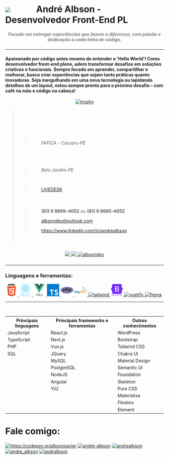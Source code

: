# <img src="https://komarev.com/ghpvc/?username=albsondev&label=Profile%20views&color=0e75b6&style=flat" style="margin-right: 15%;" /> <span style="text-align: center;">André Albson - Desenvolvedor Front-End PL</span>
<h5 style="color: gray;" align="center">Focado em entregar experiências que fazem a diferença, com paixão e dedicação a cada linha de código.</h3>
<hr />

  #### Apaixonado por código antes mesmo de entender o 'Hello World'! Como desenvolvedor front-end pleno, adoro transformar desafios em soluções criativas e funcionais. Sempre focado em aprender, compartilhar e melhorar, busco criar experiências que sejam tanto práticas quanto inovadoras. Seja mergulhando em uma nova tecnologia ou lapidando detalhes de um layout, estou sempre pronto para o próximo desafio – com café na mão e código na cabeça!
</h5>

<span style="text-align: center;display: block;"> [![trophy](https://github-profile-trophy.vercel.app/?username=albsondev&theme=onedark)](https://linkedin.com/in/albsondev)
</span>

> &nbsp;
> 
> <span style="color: white;font-weight: bold;"> 🌱 Atualmente buscando Recolocação Profissional </span>
> 
> <span style="color: white;font-weight: bold;"> 🎓 Formado em Análise e Desenvolvimento de Sistemas </span>
> > <span style="padding-left: 2.5em;"> *FAFICA - Caruaru-PE* </span>
>
> <span style="color: white;font-weight: bold;"> 💻 Tenho curso Técnico de Informática Integrado ao Ensino Médio - IFPE CAMPUS BELO JARDIM </span>
>
> > <span style="padding-left: 2.5em;"> *Belo Jardim-PE* </span>
> 
> <span style="color: white;font-weight: bold;"> 👯 Minha última contribuição foi na PRECODE </span>
> > <span style="padding-left: 2.5em;"> [LIVEDESK](https://www.livedesk.com.br/) </span>
>
> <span style="color: white;font-weight: bold;"> 📫 Meus Contatos: </span>
> > <span style="padding-left: 2.5em;"> **(81) 9 9899-4052** ou **(81) 9 8685-4052** </span>
> 
> > <span style="padding-left: 2.5em;"> albsondev@outlook.com
> 
> > <span style="padding-left: 2.5em;"> https://www.linkedin.com/in/andrealbson
> 
> &nbsp;



<div align="center" style="margin-top: 5%;margin-bottom: 5%;">
  <a a href="https://www.linkedin.com/in/andrealbson">
        <img height="150" src="https://github-readme-stats.vercel.app/api/top-langs/?username=albsondev&layout=compact&langs_count=10" />
        <img height="150" src="https://github-readme-stats.vercel.app/api?username=albsondev&show_icons=true" />
        <img height="150" src="https://github-readme-streak-stats.herokuapp.com/?user=albsondev&" alt="albsondev" />
  <br>
  
  </a>
</div>

<hr />

<h3 align="left">Linguagens e ferramentas:</h3>
<p align="left">
    <a href="https://www.w3.org/html/" target="_blank" rel="noreferrer"> <img src="https://raw.githubusercontent.com/devicons/devicon/master/icons/html5/html5-original-wordmark.svg" alt="html5" width="40" height="40" /> </a>
    <a href="https://reactjs.org/" target="_blank" rel="noreferrer"> <img src="https://raw.githubusercontent.com/devicons/devicon/master/icons/react/react-original-wordmark.svg" alt="react" width="40" height="40" /> </a>
    <a href="https://vuejs.org/" target="_blank" rel="noreferrer"> <img src="https://raw.githubusercontent.com/devicons/devicon/master/icons/vuejs/vuejs-original-wordmark.svg" alt="vuejs" width="40" height="40" /> </a>
    <a href="https://www.typescriptlang.org/" target="_blank" rel="noreferrer"> <img src="https://raw.githubusercontent.com/devicons/devicon/master/icons/typescript/typescript-original.svg" alt="typescript" width="40" height="40" /> </a>
    <a href="https://www.php.net" target="_blank" rel="noreferrer"> <img src="https://raw.githubusercontent.com/devicons/devicon/master/icons/php/php-original.svg" alt="php" width="40" height="40" /> </a>
    <a href="https://www.mysql.com/" target="_blank" rel="noreferrer"> <img src="https://raw.githubusercontent.com/devicons/devicon/master/icons/mysql/mysql-original-wordmark.svg" alt="mysql" width="40" height="40" /> </a>    
    <a href="https://tailwindcss.com/" target="_blank" rel="noreferrer"> <img src="https://www.vectorlogo.zone/logos/tailwindcss/tailwindcss-icon.svg" alt="tailwind" width="40" height="40" /> </a>
    <a href="https://getbootstrap.com" target="_blank" rel="noreferrer"> <img src="https://raw.githubusercontent.com/devicons/devicon/master/icons/bootstrap/bootstrap-plain-wordmark.svg" alt="bootstrap" width="40" height="40" /> </a>
    <a href="https://vuetifyjs.com/en/" target="_blank" rel="noreferrer"> <img src="https://bestofjs.org/logos/vuetify.svg" alt="vuetify" width="40" height="40" /> </a>
    <a href="https://www.figma.com/" target="_blank" rel="noreferrer"> <img src="https://www.vectorlogo.zone/logos/figma/figma-icon.svg" alt="figma" width="40" height="40" /> </a>
    </p>

<hr />
<br />


<table style="width: 100%">
  <tr>
    <th>Principais linguagens</th>
    <th>Principais frameworks e ferramentas</th>
    <th>Outros conhecimentos</th>
  </tr>
  <tr>
    <td>JavaScript</td>
    <td>React.js</td>
    <td>WordPress</td>
  </tr>
  <tr>
    <td>TypeScript</td>
    <td>Next.js</td>
    <td>Bootstrap</td>
  </tr>
  <tr>
    <td>PHP</td>
    <td>Vue.js</td>
    <td>Tailwind CSS</td>
  </tr>
  <tr>
    <td>SQL</td>
    <td>JQuery</td>
    <td>Chakra UI</td>
  </tr>
  <tr>
    <td></td>
    <td>MySQL</td>
    <td>Material Design</td>
  </tr>
  <tr>
    <td></td>
    <td>PostgreSQL</td>
    <td>Semantic UI</td>
  </tr>
  <tr>
    <td></td>
    <td>NodeJS</td>
    <td>Foundation</td>
  </tr>
  <tr>
    <td></td>
    <td>Angular</td>
    <td>Skeleton</td>
  </tr>
  <tr>
    <td></td>
    <td>Yii2</td>
    <td>Pure CSS</td>
  </tr>
  <tr>
    <td></td>
    <td></td>
    <td>Materialize</td>
  </tr>
  <tr>
    <td></td>
    <td></td>
    <td>Flexbox</td>
  </tr>
  <tr>
    <td></td>
    <td></td>
    <td>Element</td>
  </tr>
</table>

# Fale comigo:
<p align="left">
<a href="https://codepen.io/https://codepen.io/albsonxavier" target="blank"><img align="center" src="https://raw.githubusercontent.com/rahuldkjain/github-profile-readme-generator/master/src/images/icons/Social/codepen.svg" alt="https://codepen.io/albsonxavier" height="30" width="40" /></a>
<a href="https://linkedin.com/in/andré-albson-81b262112" target="blank"><img align="center" src="https://raw.githubusercontent.com/rahuldkjain/github-profile-readme-generator/master/src/images/icons/Social/linked-in-alt.svg" alt="andré-albson" height="30" width="40" /></a>
<a href="https://fb.com/andrealbson" target="blank"><img align="center" src="https://raw.githubusercontent.com/rahuldkjain/github-profile-readme-generator/master/src/images/icons/Social/facebook.svg" alt="andrealbson" height="30" width="40" /></a>
<a href="https://instagram.com/andre_albson" target="blank"><img align="center" src="https://raw.githubusercontent.com/rahuldkjain/github-profile-readme-generator/master/src/images/icons/Social/instagram.svg" alt="andre_albson" height="30" width="40" /></a>
<a href="https://www.behance.net/andralbson" target="blank"><img align="center" src="https://raw.githubusercontent.com/rahuldkjain/github-profile-readme-generator/master/src/images/icons/Social/behance.svg" alt="andralbson" height="30" width="40" /></a>
</p>
